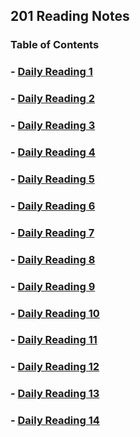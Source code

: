 ## 201 Reading Notes

### Table of Contents

### - [Daily Reading 1](https://github.com/AtkinsonKyle/reading-notes/blob/master/201/class-01.md)

### - [Daily Reading 2](https://github.com/AtkinsonKyle/reading-notes/blob/master/201/class-02.md)

### - [Daily Reading 3](https://github.com/AtkinsonKyle/reading-notes/blob/master/201/class-03.md)

### - [Daily Reading 4](https://github.com/AtkinsonKyle/reading-notes/blob/master/201/class-04.md)

### - [Daily Reading 5](https://github.com/AtkinsonKyle/reading-notes/blob/master/201/class-05.md)

### - [Daily Reading 6](https://github.com/AtkinsonKyle/reading-notes/blob/master/201/class-06.md)

### - [Daily Reading 7](https://github.com/AtkinsonKyle/reading-notes/blob/master/201/class-07.md)

### - [Daily Reading 8](https://github.com/AtkinsonKyle/reading-notes/blob/master/201/class-08.md)

### - [Daily Reading 9](https://github.com/AtkinsonKyle/reading-notes/blob/master/201/class-09.md)

### - [Daily Reading 10](https://github.com/AtkinsonKyle/reading-notes/blob/master/201/class-10.md)

### - [Daily Reading 11](https://github.com/AtkinsonKyle/reading-notes/blob/master/201/class-11.md)

### - [Daily Reading 12](https://github.com/AtkinsonKyle/reading-notes/blob/master/201/class-12.md)

### - [Daily Reading 13](https://github.com/AtkinsonKyle/reading-notes/blob/master/201/class-13.md)

### - [Daily Reading 14](https://github.com/AtkinsonKyle/reading-notes/blob/master/201/class-14.md)
